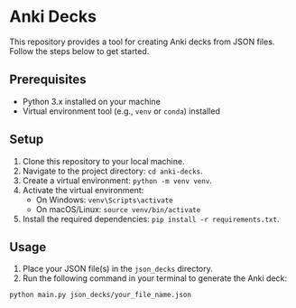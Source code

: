 # Anki Decks

This repository provides a tool for creating Anki decks from JSON files. Follow the steps below to get started.

## Prerequisites

- Python 3.x installed on your machine
- Virtual environment tool (e.g., `venv` or `conda`) installed

## Setup

1. Clone this repository to your local machine.
2. Navigate to the project directory: `cd anki-decks`.
3. Create a virtual environment: `python -m venv venv`.
4. Activate the virtual environment:
   - On Windows: `venv\Scripts\activate`
   - On macOS/Linux: `source venv/bin/activate`
5. Install the required dependencies: `pip install -r requirements.txt`.

## Usage

1. Place your JSON file(s) in the `json_decks` directory.
2. Run the following command in your terminal to generate the Anki deck:

```sh
python main.py json_decks/your_file_name.json
```
